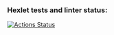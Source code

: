 ### Hexlet tests and linter status:
[![Actions Status](https://github.com/pavla36/frontend-project-lvl1/workflows/hexlet-check/badge.svg)](https://github.com/pavla36/frontend-project-lvl1/actions)